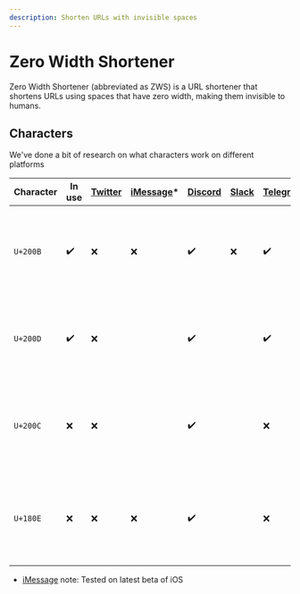 ```yaml
---
description: Shorten URLs with invisible spaces
---
```


# Zero Width Shortener

Zero Width Shortener \(abbreviated as ZWS\) is a URL shortener that shortens URLs using spaces that have zero width, making them invisible to humans.

## Characters

We've done a bit of research on what characters work on different platforms

| Character | In use | [Twitter](https://twitter.com/) | [iMessage](https://support.apple.com/explore/messages)\* | [Discord](https://discordapp.com/) | [Slack](https://slack.com) | [Telegram](https://telegram.org/) | Notes                                                                                              |
| --------- | ------ | ------------------------------- | -------------------------------------------------------- | ---------------------------------- | -------------------------- | --------------------------------- | -------------------------------------------------------------------------------------------------- |
| `U+200B`  | ✔️     | ❌                              | ❌                                                       | ✔️                                 | ❌                         | ✔️                                | Used in URLs since initial release, blacklisted space character on [Twitter](https://twitter.com/) |
| `U+200D`  | ✔️     | ❌                              |                                                          | ✔️                                 |                            | ✔️                                | [Discord](https://discordapp.com/) prompts you with a "spoopy URL" popup when clicked              |
| `U+200C`  | ❌     | ❌                              |                                                          | ✔️                                 |                            | ❌                                | Blacklisted space on [Twitter](https://twitter.com/), discontinued (previously used, replaced with `U+200D`)     |
| `U+180E`  | ❌     | ❌                              | ❌                                                       | ✔️                                 |                            | ❌                                | Visible on iOS, discontinued in b39897e (previously used, replaced with `U+200C`)                  |

- [iMessage](https://support.apple.com/explore/messages) note: Tested on latest beta of iOS
